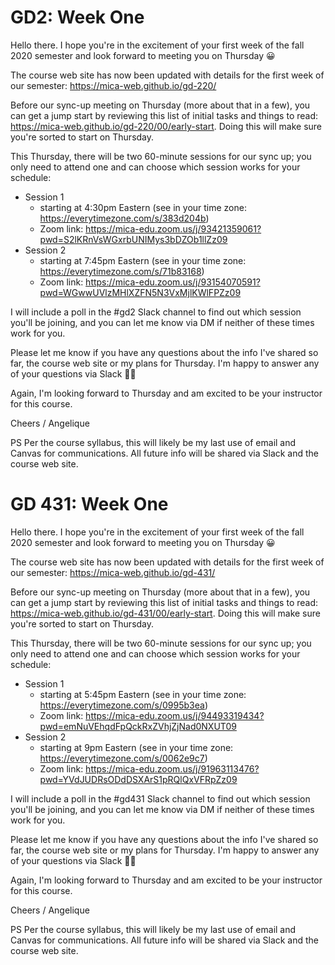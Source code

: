 GD2: Week One
=============

Hello there. I hope you're in the excitement of your first week of the fall 2020 semester and look forward to meeting you on Thursday 😀

The course web site has now been updated with details for the first week of our semester: https://mica-web.github.io/gd-220/

Before our sync-up meeting on Thursday (more about that in a few), you can get a jump start by reviewing this list of initial tasks and things to read: https://mica-web.github.io/gd-220/00/early-start. Doing this will make sure you're sorted to start on Thursday.

This Thursday, there will be two 60-minute sessions for our sync up; you only need to attend one and can choose which session works for your schedule:
- Session 1
  - starting at 4:30pm Eastern (see in your time zone: https://everytimezone.com/s/383d204b)
  - Zoom link: https://mica-edu.zoom.us/j/93421359061?pwd=S2lKRnVsWGxrbUNIMys3bDZOb1llZz09
- Session 2
  - starting at 7:45pm Eastern (see in your time zone: https://everytimezone.com/s/71b83168)
  - Zoom link: https://mica-edu.zoom.us/j/93154070591?pwd=WGwwUVlzMHlXZFN5N3VxMjlKWlFPZz09

I will include a poll in the #gd2 Slack channel to find out which session you'll be joining, and you can let me know via DM if neither of these times work for you.

Please let me know if you have any questions about the info I've shared so far, the course web site or my plans for Thursday. I'm happy to answer any of your questions via Slack 👍🏻

Again, I'm looking forward to Thursday and am excited to be your instructor for this course.

Cheers / Angelique

PS Per the course syllabus, this will likely be my last use of email and Canvas for communications. All future info will be shared via Slack and the course web site.



GD 431: Week One
================

Hello there. I hope you're in the excitement of your first week of the fall 2020 semester and look forward to meeting you on Thursday 😀

The course web site has now been updated with details for the first week of our semester: https://mica-web.github.io/gd-431/

Before our sync-up meeting on Thursday (more about that in a few), you can get a jump start by reviewing this list of initial tasks and things to read: https://mica-web.github.io/gd-431/00/early-start. Doing this will make sure you're sorted to start on Thursday.

This Thursday, there will be two 60-minute sessions for our sync up; you only need to attend one and can choose which session works for your schedule:
- Session 1
  - starting at 5:45pm Eastern (see in your time zone: https://everytimezone.com/s/0995b3ea)
  - Zoom link: https://mica-edu.zoom.us/j/94493319434?pwd=emNuVEhqdFpQckRxZVhjZjNad0NXUT09
- Session 2
  - starting at 9pm Eastern (see in your time zone: https://everytimezone.com/s/0062e9c7)
  - Zoom link: https://mica-edu.zoom.us/j/91963113476?pwd=YVdJUDRsODdDSXArS1pRQlQxVFRpZz09

I will include a poll in the #gd431 Slack channel to find out which session you'll be joining, and you can let me know via DM if neither of these times work for you.

Please let me know if you have any questions about the info I've shared so far, the course web site or my plans for Thursday. I'm happy to answer any of your questions via Slack 👍🏻

Again, I'm looking forward to Thursday and am excited to be your instructor for this course.

Cheers / Angelique

PS Per the course syllabus, this will likely be my last use of email and Canvas for communications. All future info will be shared via Slack and the course web site.
